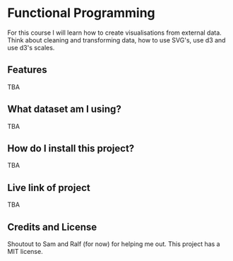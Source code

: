 # Functional Programming 
For this course I will learn how to create visualisations from external data. Think about cleaning and transforming data, how to use SVG's, use d3 and use d3's scales.

## Features
TBA

## What dataset am I using?
TBA

## How do I install this project?
TBA

## Live link of project
TBA

## Credits and License
Shoutout to Sam and Ralf (for now) for helping me out.
This project has a MIT license.

